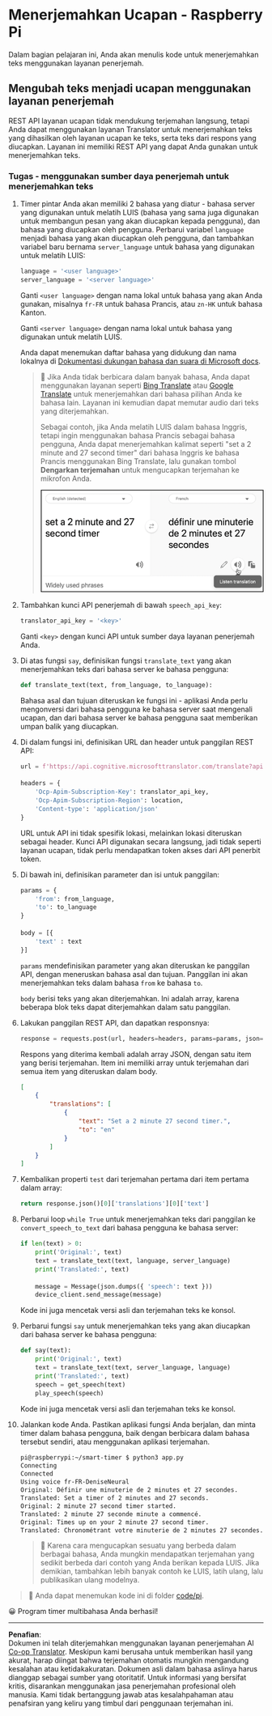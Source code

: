 <!--
CO_OP_TRANSLATOR_METADATA:
{
  "original_hash": "bbb5aa34221fe129dd3ce4d9ec33831a",
  "translation_date": "2025-08-27T23:00:46+00:00",
  "source_file": "6-consumer/lessons/4-multiple-language-support/pi-translate-speech.md",
  "language_code": "id"
}
-->
# Menerjemahkan Ucapan - Raspberry Pi

Dalam bagian pelajaran ini, Anda akan menulis kode untuk menerjemahkan teks menggunakan layanan penerjemah.

## Mengubah teks menjadi ucapan menggunakan layanan penerjemah

REST API layanan ucapan tidak mendukung terjemahan langsung, tetapi Anda dapat menggunakan layanan Translator untuk menerjemahkan teks yang dihasilkan oleh layanan ucapan ke teks, serta teks dari respons yang diucapkan. Layanan ini memiliki REST API yang dapat Anda gunakan untuk menerjemahkan teks.

### Tugas - menggunakan sumber daya penerjemah untuk menerjemahkan teks

1. Timer pintar Anda akan memiliki 2 bahasa yang diatur - bahasa server yang digunakan untuk melatih LUIS (bahasa yang sama juga digunakan untuk membangun pesan yang akan diucapkan kepada pengguna), dan bahasa yang diucapkan oleh pengguna. Perbarui variabel `language` menjadi bahasa yang akan diucapkan oleh pengguna, dan tambahkan variabel baru bernama `server_language` untuk bahasa yang digunakan untuk melatih LUIS:

    ```python
    language = '<user language>'
    server_language = '<server language>'
    ```

    Ganti `<user language>` dengan nama lokal untuk bahasa yang akan Anda gunakan, misalnya `fr-FR` untuk bahasa Prancis, atau `zn-HK` untuk bahasa Kanton.

    Ganti `<server language>` dengan nama lokal untuk bahasa yang digunakan untuk melatih LUIS.

    Anda dapat menemukan daftar bahasa yang didukung dan nama lokalnya di [Dokumentasi dukungan bahasa dan suara di Microsoft docs](https://docs.microsoft.com/azure/cognitive-services/speech-service/language-support?WT.mc_id=academic-17441-jabenn#speech-to-text).

    > 💁 Jika Anda tidak berbicara dalam banyak bahasa, Anda dapat menggunakan layanan seperti [Bing Translate](https://www.bing.com/translator) atau [Google Translate](https://translate.google.com) untuk menerjemahkan dari bahasa pilihan Anda ke bahasa lain. Layanan ini kemudian dapat memutar audio dari teks yang diterjemahkan.
    >
    > Sebagai contoh, jika Anda melatih LUIS dalam bahasa Inggris, tetapi ingin menggunakan bahasa Prancis sebagai bahasa pengguna, Anda dapat menerjemahkan kalimat seperti "set a 2 minute and 27 second timer" dari bahasa Inggris ke bahasa Prancis menggunakan Bing Translate, lalu gunakan tombol **Dengarkan terjemahan** untuk mengucapkan terjemahan ke mikrofon Anda.
    >
    > ![Tombol dengarkan terjemahan di Bing Translate](../../../../../translated_images/bing-translate.348aa796d6efe2a92f41ea74a5cf42bb4c63d6faaa08e7f46924e072a35daa48.id.png)

1. Tambahkan kunci API penerjemah di bawah `speech_api_key`:

    ```python
    translator_api_key = '<key>'
    ```

    Ganti `<key>` dengan kunci API untuk sumber daya layanan penerjemah Anda.

1. Di atas fungsi `say`, definisikan fungsi `translate_text` yang akan menerjemahkan teks dari bahasa server ke bahasa pengguna:

    ```python
    def translate_text(text, from_language, to_language):
    ```

    Bahasa asal dan tujuan diteruskan ke fungsi ini - aplikasi Anda perlu mengonversi dari bahasa pengguna ke bahasa server saat mengenali ucapan, dan dari bahasa server ke bahasa pengguna saat memberikan umpan balik yang diucapkan.

1. Di dalam fungsi ini, definisikan URL dan header untuk panggilan REST API:

    ```python
    url = f'https://api.cognitive.microsofttranslator.com/translate?api-version=3.0'

    headers = {
        'Ocp-Apim-Subscription-Key': translator_api_key,
        'Ocp-Apim-Subscription-Region': location,
        'Content-type': 'application/json'
    }
    ```

    URL untuk API ini tidak spesifik lokasi, melainkan lokasi diteruskan sebagai header. Kunci API digunakan secara langsung, jadi tidak seperti layanan ucapan, tidak perlu mendapatkan token akses dari API penerbit token.

1. Di bawah ini, definisikan parameter dan isi untuk panggilan:

    ```python
    params = {
        'from': from_language,
        'to': to_language
    }

    body = [{
        'text' : text
    }]
    ```

    `params` mendefinisikan parameter yang akan diteruskan ke panggilan API, dengan meneruskan bahasa asal dan tujuan. Panggilan ini akan menerjemahkan teks dalam bahasa `from` ke bahasa `to`.

    `body` berisi teks yang akan diterjemahkan. Ini adalah array, karena beberapa blok teks dapat diterjemahkan dalam satu panggilan.

1. Lakukan panggilan REST API, dan dapatkan responsnya:

    ```python
    response = requests.post(url, headers=headers, params=params, json=body)
    ```

    Respons yang diterima kembali adalah array JSON, dengan satu item yang berisi terjemahan. Item ini memiliki array untuk terjemahan dari semua item yang diteruskan dalam body.

    ```json
    [
        {
            "translations": [
                {
                    "text": "Set a 2 minute 27 second timer.",
                    "to": "en"
                }
            ]
        }
    ]
    ```

1. Kembalikan properti `test` dari terjemahan pertama dari item pertama dalam array:

    ```python
    return response.json()[0]['translations'][0]['text']
    ```

1. Perbarui loop `while True` untuk menerjemahkan teks dari panggilan ke `convert_speech_to_text` dari bahasa pengguna ke bahasa server:

    ```python
    if len(text) > 0:
        print('Original:', text)
        text = translate_text(text, language, server_language)
        print('Translated:', text)

        message = Message(json.dumps({ 'speech': text }))
        device_client.send_message(message)
    ```

    Kode ini juga mencetak versi asli dan terjemahan teks ke konsol.

1. Perbarui fungsi `say` untuk menerjemahkan teks yang akan diucapkan dari bahasa server ke bahasa pengguna:

    ```python
    def say(text):
        print('Original:', text)
        text = translate_text(text, server_language, language)
        print('Translated:', text)
        speech = get_speech(text)
        play_speech(speech)
    ```

    Kode ini juga mencetak versi asli dan terjemahan teks ke konsol.

1. Jalankan kode Anda. Pastikan aplikasi fungsi Anda berjalan, dan minta timer dalam bahasa pengguna, baik dengan berbicara dalam bahasa tersebut sendiri, atau menggunakan aplikasi terjemahan.

    ```output
    pi@raspberrypi:~/smart-timer $ python3 app.py
    Connecting
    Connected
    Using voice fr-FR-DeniseNeural
    Original: Définir une minuterie de 2 minutes et 27 secondes.
    Translated: Set a timer of 2 minutes and 27 seconds.
    Original: 2 minute 27 second timer started.
    Translated: 2 minute 27 seconde minute a commencé.
    Original: Times up on your 2 minute 27 second timer.
    Translated: Chronométrant votre minuterie de 2 minutes 27 secondes.
    ```

    > 💁 Karena cara mengucapkan sesuatu yang berbeda dalam berbagai bahasa, Anda mungkin mendapatkan terjemahan yang sedikit berbeda dari contoh yang Anda berikan kepada LUIS. Jika demikian, tambahkan lebih banyak contoh ke LUIS, latih ulang, lalu publikasikan ulang modelnya.

> 💁 Anda dapat menemukan kode ini di folder [code/pi](../../../../../6-consumer/lessons/4-multiple-language-support/code/pi).

😀 Program timer multibahasa Anda berhasil!

---

**Penafian**:  
Dokumen ini telah diterjemahkan menggunakan layanan penerjemahan AI [Co-op Translator](https://github.com/Azure/co-op-translator). Meskipun kami berusaha untuk memberikan hasil yang akurat, harap diingat bahwa terjemahan otomatis mungkin mengandung kesalahan atau ketidakakuratan. Dokumen asli dalam bahasa aslinya harus dianggap sebagai sumber yang otoritatif. Untuk informasi yang bersifat kritis, disarankan menggunakan jasa penerjemahan profesional oleh manusia. Kami tidak bertanggung jawab atas kesalahpahaman atau penafsiran yang keliru yang timbul dari penggunaan terjemahan ini.